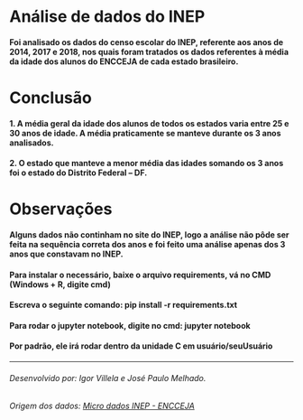 # **Análise de dados do INEP**
#### Foi analisado os dados do censo escolar do INEP, referente aos anos de 2014, 2017 e 2018, nos quais foram tratados os dados referentes à média da idade dos alunos do ENCCEJA de cada estado brasileiro.
# **Conclusão**
#### 1.	A média geral da idade dos alunos de todos os estados varia entre 25 e 30 anos de idade. A média praticamente se manteve durante os 3 anos analisados.
#### 2.	O estado que manteve a menor média das idades somando os 3 anos foi o estado do Distrito Federal – DF.
# **Observações**
#### Alguns dados não continham no site do INEP, logo a análise não pôde ser feita na sequência correta dos anos e foi feito uma análise apenas dos 3 anos que constavam no INEP.
#### Para instalar o necessário, baixe o arquivo requirements, vá no CMD (Windows + R, digite cmd)
#### Escreva o seguinte comando: pip install -r requirements.txt
#### Para rodar o jupyter notebook, digite no cmd: jupyter notebook
#### Por padrão, ele irá rodar dentro da unidade C em usuário/seuUsuário
_____________________________________________________________________________________________________________________________________________________
###### Desenvolvido por: Igor Villela e José Paulo Melhado.
###### Origem dos dados: [Micro dados INEP - ENCCEJA](http://inep.gov.br/microdados)


